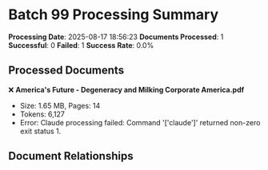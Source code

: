 # Batch 99 Processing Summary

**Processing Date**: 2025-08-17 18:56:23
**Documents Processed**: 1
**Successful**: 0
**Failed**: 1
**Success Rate**: 0.0%

## Processed Documents

❌ **America's Future - Degeneracy and Milking Corporate America.pdf**
   - Size: 1.65 MB, Pages: 14
   - Tokens: 6,127
   - Error: Claude processing failed: Command '['claude']' returned non-zero exit status 1.

## Document Relationships
